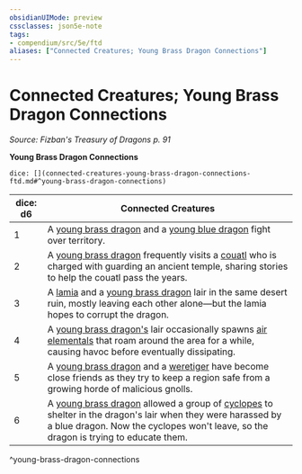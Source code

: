 ```yaml
---
obsidianUIMode: preview
cssclasses: json5e-note
tags:
- compendium/src/5e/ftd
aliases: ["Connected Creatures; Young Brass Dragon Connections"]
---
```

# Connected Creatures; Young Brass Dragon Connections
*Source: Fizban's Treasury of Dragons p. 91* 

**Young Brass Dragon Connections**

`dice: [](connected-creatures-young-brass-dragon-connections-ftd.md#^young-brass-dragon-connections)`

| dice: d6 | Connected Creatures |
|----------|---------------------|
| 1 | A [young brass dragon](5E2014官方资源/bestiary/dragon/young-brass-dragon.md) and a [young blue dragon](5E2014官方资源/bestiary/dragon/young-blue-dragon.md) fight over territory. |
| 2 | A [young brass dragon](5E2014官方资源/bestiary/dragon/young-brass-dragon.md) frequently visits a [couatl](5E2014官方资源/bestiary/celestial/couatl.md) who is charged with guarding an ancient temple, sharing stories to help the couatl pass the years. |
| 3 | A [lamia](5E2014官方资源/bestiary/monstrosity/lamia.md) and a [young brass dragon](5E2014官方资源/bestiary/dragon/young-brass-dragon.md) lair in the same desert ruin, mostly leaving each other alone—but the lamia hopes to corrupt the dragon. |
| 4 | A [young brass dragon's](5E2014官方资源/bestiary/dragon/young-brass-dragon.md) lair occasionally spawns [air elementals](5E2014官方资源/bestiary/elemental/air-elemental.md) that roam around the area for a while, causing havoc before eventually dissipating. |
| 5 | A [young brass dragon](5E2014官方资源/bestiary/dragon/young-brass-dragon.md) and a [weretiger](5E2014官方资源/bestiary/humanoid/weretiger.md) have become close friends as they try to keep a region safe from a growing horde of malicious gnolls. |
| 6 | A [young brass dragon](5E2014官方资源/bestiary/dragon/young-brass-dragon.md) allowed a group of [cyclopes](5E2014官方资源/bestiary/giant/cyclops.md) to shelter in the dragon's lair when they were harassed by a blue dragon. Now the cyclopes won't leave, so the dragon is trying to educate them. |
^young-brass-dragon-connections